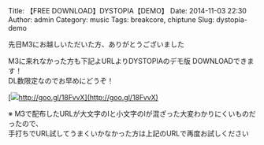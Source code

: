 Title: 【FREE DOWNLOAD】DYSTOPIA【DEMO】
Date: 2014-11-03 22:30
Author: admin
Category: music
Tags: breakcore, chiptune
Slug: dystopia-demo

先日M3にお越しいただいた方、ありがとうございました

M3に来れなかった方も下記よURLよりDYSTOPIAのデモ版 DOWNLOADできます！  
DL数限定なのでお早めにどうぞ！

[![](http://chart.googleapis.com/chart?cht=qr&chs=100x100&choe=UTF-8&chld=H%7C0&chl=http://goo.gl/18FvvX)http://goo.gl/18FvvX](http://goo.gl/18FvvX)

※
M3で配布したURLが大文字のIと小文字のlが混ざった大変わかりにくいものだったので、  
手打ちでURL試してうまくいかなかった方は上記のURLで再度お試しください
